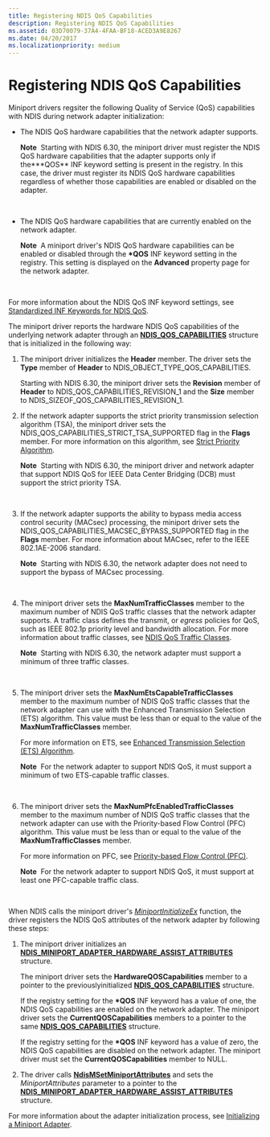 ```yaml
---
title: Registering NDIS QoS Capabilities
description: Registering NDIS QoS Capabilities
ms.assetid: 03D70079-37A4-4FAA-BF18-ACED3A9E8267
ms.date: 04/20/2017
ms.localizationpriority: medium
---
```


# Registering NDIS QoS Capabilities


Miniport drivers regsiter the following Quality of Service (QoS) capabilities with NDIS during network adapter initialization:

-   The NDIS QoS hardware capabilities that the network adapter supports.

    **Note**  Starting with NDIS 6.30, the miniport driver must register the NDIS QoS hardware capabilities that the adapter supports only if the**\*QOS** INF keyword setting is present in the registry. In this case, the driver must register its NDIS QoS hardware capabilities regardless of whether those capabilities are enabled or disabled on the adapter.

     

-   The NDIS QoS hardware capabilities that are currently enabled on the network adapter.

    **Note**  A miniport driver's NDIS QoS hardware capabilities can be enabled or disabled through the **\*QOS** INF keyword setting in the registry. This setting is displayed on the **Advanced** property page for the network adapter.

     

For more information about the NDIS QoS INF keyword settings, see [Standardized INF Keywords for NDIS QoS](standardized-inf-keywords-for-ndis-qos.md).

The miniport driver reports the hardware NDIS QoS capabilities of the underlying network adapter through an [**NDIS\_QOS\_CAPABILITIES**](https://msdn.microsoft.com/library/windows/hardware/hh451629) structure that is initialized in the following way:

1.  The miniport driver initializes the **Header** member. The driver sets the **Type** member of **Header** to NDIS\_OBJECT\_TYPE\_QOS\_CAPABILITIES.

    Starting with NDIS 6.30, the miniport driver sets the **Revision** member of **Header** to NDIS\_QOS\_CAPABILITIES\_REVISION\_1 and the **Size** member to NDIS\_SIZEOF\_QOS\_CAPABILITIES\_REVISION\_1.

2.  If the network adapter supports the strict priority transmission selection algorithm (TSA), the miniport driver sets the NDIS\_QOS\_CAPABILITIES\_STRICT\_TSA\_SUPPORTED flag in the **Flags** member. For more information on this algorithm, see [Strict Priority Algorithm](strict-priority-algorithm.md).

    **Note**  Starting with NDIS 6.30, the miniport driver and network adapter that support NDIS QoS for IEEE Data Center Bridging (DCB) must support the strict priority TSA.

     

3.  If the network adapter supports the ability to bypass media access control security (MACsec) processing, the miniport driver sets the NDIS\_QOS\_CAPABILITIES\_MACSEC\_BYPASS\_SUPPORTED flag in the **Flags** member. For more information about MACsec, refer to the IEEE 802.1AE-2006 standard.

    **Note**  Starting with NDIS 6.30, the network adapter does not need to support the bypass of MACsec processing.

     

4.  The miniport driver sets the **MaxNumTrafficClasses** member to the maximum number of NDIS QoS traffic classes that the network adapter supports. A traffic class defines the transmit, or *egress* policies for QoS, such as IEEE 802.1p priority level and bandwidth allocation. For more information about traffic classes, see [NDIS QoS Traffic Classes](ndis-qos-traffic-classes.md).

    **Note**  Starting with NDIS 6.30, the network adapter must support a minimum of three traffic classes.

     

5.  The miniport driver sets the **MaxNumEtsCapableTrafficClasses** member to the maximum number of NDIS QoS traffic classes that the network adapter can use with the Enhanced Transmission Selection (ETS) algorithm. This value must be less than or equal to the value of the **MaxNumTrafficClasses** member.

    For more information on ETS, see [Enhanced Transmission Selection (ETS) Algorithm](enhanced-transmission-selection--ets--algorithm.md).

    **Note**  For the network adapter to support NDIS QoS, it must support a minimum of two ETS-capable traffic classes.

     

6.  The miniport driver sets the **MaxNumPfcEnabledTrafficClasses** member to the maximum number of NDIS QoS traffic classes that the network adapter can use with the Priority-based Flow Control (PFC) algorithm. This value must be less than or equal to the value of the **MaxNumTrafficClasses** member.

    For more information on PFC, see [Priority-based Flow Control (PFC)](priority-based-flow-control--pfc.md).

    **Note**  For the network adapter to support NDIS QoS, it must support at least one PFC-capable traffic class.

     

When NDIS calls the miniport driver's [*MiniportInitializeEx*](https://msdn.microsoft.com/library/windows/hardware/ff559389) function, the driver registers the NDIS QoS attributes of the network adapter by following these steps:

1.  The miniport driver initializes an [**NDIS\_MINIPORT\_ADAPTER\_HARDWARE\_ASSIST\_ATTRIBUTES**](https://msdn.microsoft.com/library/windows/hardware/ff565924) structure.

    The miniport driver sets the **HardwareQOSCapabilities** member to a pointer to the previouslyinitialized [**NDIS\_QOS\_CAPABILITIES**](https://msdn.microsoft.com/library/windows/hardware/hh451629) structure.

    If the registry setting for the **\*QOS** INF keyword has a value of one, the NDIS QoS capabilities are enabled on the network adapter. The miniport driver sets the **CurrentQOSCapabilities** members to a pointer to the same [**NDIS\_QOS\_CAPABILITIES**](https://msdn.microsoft.com/library/windows/hardware/hh451629) structure.

    If the registry setting for the **\*QOS** INF keyword has a value of zero, the NDIS QoS capabilities are disabled on the network adapter. The miniport driver must set the **CurrentQOSCapabilities** member to NULL.

2.  The driver calls [**NdisMSetMiniportAttributes**](https://msdn.microsoft.com/library/windows/hardware/ff563672) and sets the *MiniportAttributes* parameter to a pointer to the [**NDIS\_MINIPORT\_ADAPTER\_HARDWARE\_ASSIST\_ATTRIBUTES**](https://msdn.microsoft.com/library/windows/hardware/ff565924) structure.

For more information about the adapter initialization process, see [Initializing a Miniport Adapter](initializing-a-miniport-adapter.md).

 

 





